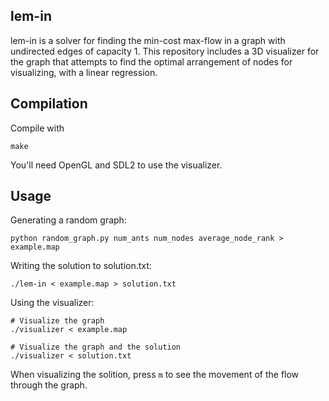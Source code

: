 ## lem-in

lem-in is a solver for finding the min-cost max-flow in a graph with undirected edges of capacity 1.
This repository includes a 3D visualizer for the graph that attempts to find the optimal arrangement of nodes for visualizing, with a linear regression.

## Compilation

Compile with

```
make
```

You'll need OpenGL and SDL2 to use the visualizer.

## Usage

Generating a random graph:

```
python random_graph.py num_ants num_nodes average_node_rank > example.map
```

Writing the solution to solution.txt:

```
./lem-in < example.map > solution.txt
```

Using the visualizer:
```
# Visualize the graph
./visualizer < example.map

# Visualize the graph and the solution
./visualizer < solution.txt
```

When visualizing the solition, press `m` to see the movement of the flow through the graph.